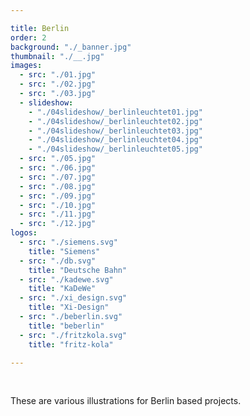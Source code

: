 ```yaml
---

title: Berlin
order: 2
background: "./_banner.jpg"
thumbnail: "./__.jpg"
images: 
  - src: "./01.jpg"
  - src: "./02.jpg"
  - src: "./03.jpg"
  - slideshow:
    - "./04slideshow/_berlinleuchtet01.jpg"
    - "./04slideshow/_berlinleuchtet02.jpg"
    - "./04slideshow/_berlinleuchtet03.jpg"
    - "./04slideshow/_berlinleuchtet04.jpg"
    - "./04slideshow/_berlinleuchtet05.jpg"
  - src: "./05.jpg"
  - src: "./06.jpg"
  - src: "./07.jpg"
  - src: "./08.jpg"
  - src: "./09.jpg"
  - src: "./10.jpg"
  - src: "./11.jpg"
  - src: "./12.jpg"
logos:
  - src: "./siemens.svg"
    title: "Siemens"
  - src: "./db.svg"
    title: "Deutsche Bahn"
  - src: "./kadewe.svg"
    title: "KaDeWe"
  - src: "./xi_design.svg"
    title: "Xi-Design"
  - src: "./beberlin.svg"
    title: "beberlin"
  - src: "./fritzkola.svg"
    title: "fritz-kola"

---
```


<br>

These are various illustrations for Berlin based projects.
